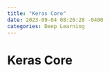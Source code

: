 ```yaml
---
title: "Keras Core"
date: 2023-09-04 08:26:28 -0400
categories: Deep Learning
---
```

# Keras Core

<br>
<br>
<br>
